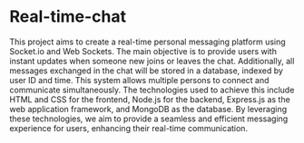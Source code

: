 # Real-time-chat <br/>
This project aims to create a real-time personal messaging platform using Socket.io and Web Sockets. The main objective is to provide users with instant updates when someone new joins or leaves the chat. Additionally, all messages exchanged in the chat will be stored in a database, indexed by user ID and time. This system allows multiple persons to connect and communicate simultaneously. The technologies used to achieve this include HTML and CSS for the frontend, Node.js for the backend, Express.js as the web application framework, and MongoDB as the database. By leveraging these technologies, we aim to provide a seamless and efficient messaging experience for users, enhancing their real-time communication.
